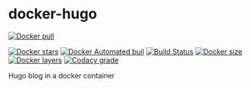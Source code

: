 # docker-hugo
[![Docker pull](https://img.shields.io/docker/pulls/nouchka/hugo)](https://hub.docker.com/r/nouchka/hugo/)

[![Docker stars](https://img.shields.io/docker/stars/nouchka/hugo)](https://hub.docker.com/r/nouchka/hugo/)
[![Docker Automated buil](https://img.shields.io/docker/automated/nouchka/hugo.svg)](https://hub.docker.com/r/nouchka/hugo/)
[![Build Status](https://img.shields.io/travis/nouchka/docker-hugo/master)](https://travis-ci.org/nouchka/docker-hugo)
[![Docker size](https://img.shields.io/docker/image-size/nouchka/hugo/latest)](https://hub.docker.com/r/nouchka/hugo/)
[![Docker layers](https://img.shields.io/microbadger/layers/nouchka/hugo/latest)](https://hub.docker.com/r/nouchka/hugo/)
[![Codacy grade](https://img.shields.io/codacy/grade/48fad382608240cc9e47b2d861cc68db)](https://app.codacy.com/manual/nouchka/docker-hugo/dashboard)

Hugo blog in a docker container
